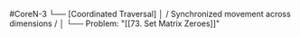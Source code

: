 #CoreN-3
└── [Coordinated Traversal]
    │   / Synchronized movement across dimensions /
    │
    └── Problem: "[[73. Set Matrix Zeroes]]"